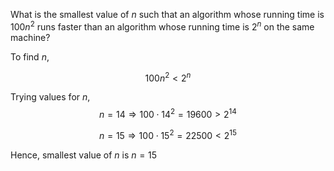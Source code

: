 What is the smallest value of $n$ such that an algorithm whose running time is $100n^2$ runs faster than an algorithm whose running time is $2^n$ on the same machine?

To find $n$,

$$
100n^2 < 2^n
$$

Trying values for $n$,
$$
n = 14 \Rightarrow 100 \cdot 14^2 = 19600 > 2^{14}
$$

$$
n = 15 \Rightarrow 100 \cdot 15^2 = 22500 < 2^{15}
$$

Hence, smallest value of $n$ is $n=15$
